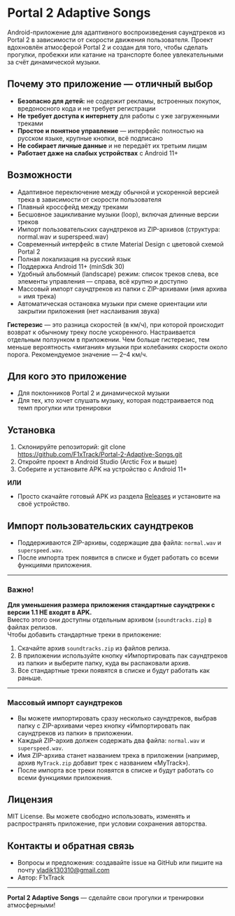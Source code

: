 # Portal 2 Adaptive Songs

Android-приложение для адаптивного воспроизведения саундтреков из Portal 2 в зависимости от скорости движения пользователя. Проект вдохновлён атмосферой Portal 2 и создан для того, чтобы сделать прогулки, пробежки или катание на транспорте более увлекательными за счёт динамической музыки.

## Почему это приложение — отличный выбор
- **Безопасно для детей:** не содержит рекламы, встроенных покупок, вредоносного кода и не требует регистрации
- **Не требует доступа к интернету** для работы с уже загруженными треками
- **Простое и понятное управление** — интерфейс полностью на русском языке, крупные кнопки, всё подписано
- **Не собирает личные данные** и не передаёт их третьим лицам
- **Работает даже на слабых устройствах** с Android 11+

## Возможности
- Адаптивное переключение между обычной и ускоренной версией трека в зависимости от скорости пользователя
- Плавный кроссфейд между треками
- Бесшовное зацикливание музыки (loop), включая длинные версии треков
- Импорт пользовательских саундтреков из ZIP-архивов (структура: normal.wav и superspeed.wav)
- Современный интерфейс в стиле Material Design с цветовой схемой Portal 2
- Полная локализация на русский язык
- Поддержка Android 11+ (minSdk 30)
- Удобный альбомный (landscape) режим: список треков слева, все элементы управления — справа, всё крупно и доступно
- Массовый импорт саундтреков из папки с ZIP-архивами (имя архива = имя трека)
- Автоматическая остановка музыки при смене ориентации или закрытии приложения (нет наслаивания звука)

**Гистерезис** — это разница скоростей (в км/ч), при которой происходит возврат к обычному треку после ускоренного. Настраивается отдельным ползунком в приложении. Чем больше гистерезис, тем меньше вероятность «мигания» музыки при колебаниях скорости около порога. Рекомендуемое значение — 2–4 км/ч.

## Для кого это приложение
- Для поклонников Portal 2 и динамической музыки
- Для тех, кто хочет слушать музыку, которая подстраивается под темп прогулки или тренировки

## Установка
1. Склонируйте репозиторий:
   git clone https://github.com/F1xTrack/Portal-2-Adaptive-Songs.git
2. Откройте проект в Android Studio (Arctic Fox и выше)
3. Соберите и установите APK на устройство с Android 11+

**ИЛИ**

- Просто скачайте готовый APK из раздела [Releases](https://github.com/F1xTrack/Portal-2-Adaptive-Songs/releases/) и установите на своё устройство.

## Импорт пользовательских саундтреков
- Поддерживаются ZIP-архивы, содержащие два файла: `normal.wav` и `superspeed.wav`.
- После импорта трек появится в списке и будет работать со всеми функциями приложения.

---

### Важно!  
**Для уменьшения размера приложения стандартные саундтреки с версии 1.1 НЕ входят в APK.**  
Вместо этого они доступны отдельным архивом (`soundtracks.zip`) в файлах релизов.  
Чтобы добавить стандартные треки в приложение:
1. Скачайте архив `soundtracks.zip` из файлов релиза.
2. В приложении используйте кнопку «Импортировать пак саундтреков из папки» и выберите папку, куда вы распаковали архив.
3. Все стандартные треки появятся в списке и будут работать как раньше.

---

### Массовый импорт саундтреков
- Вы можете импортировать сразу несколько саундтреков, выбрав папку с ZIP-архивами через кнопку «Импортировать пак саундтреков из папки» в приложении.
- Каждый ZIP-архив должен содержать два файла: `normal.wav` и `superspeed.wav`.
- Имя ZIP-архива станет названием трека в приложении (например, архив `MyTrack.zip` добавит трек с названием «MyTrack»).
- После импорта все треки появятся в списке и будут работать со всеми функциями приложения.

## Лицензия
MIT License. Вы можете свободно использовать, изменять и распространять приложение, при условии сохранения авторства.

## Контакты и обратная связь
- Вопросы и предложения: создавайте issue на GitHub или пишите на почту vladik130310@gmail.com
- Автор: F1xTrack

---

**Portal 2 Adaptive Songs** — сделайте свои прогулки и тренировки атмосферными!
